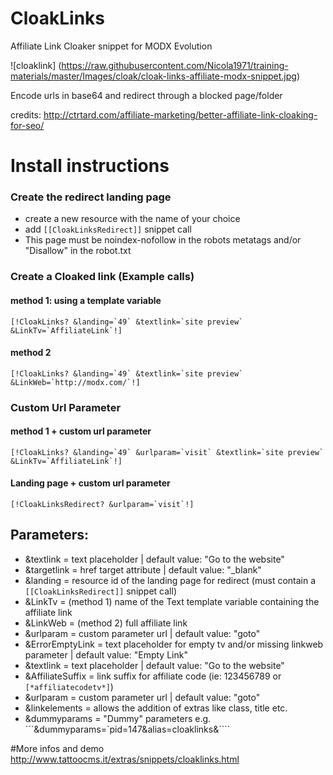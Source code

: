 CloakLinks
==========

Affiliate Link Cloaker snippet for MODX Evolution 

![cloaklink] (https://raw.githubusercontent.com/Nicola1971/training-materials/master/Images/cloak/cloak-links-affiliate-modx-snippet.jpg)

Encode urls in base64 and redirect through a blocked page/folder

credits: http://ctrtard.com/affiliate-marketing/better-affiliate-link-cloaking-for-seo/   
 
# Install instructions

### Create the redirect landing page
* create a new resource with the name of your choice
* add ```[[CloakLinksRedirect]]``` snippet call
* This page must be noindex-nofollow in the robots metatags and/or "Disallow" in the robot.txt 

### Create a Cloaked link (Example calls)
#### method 1: using a template variable 
```[!CloakLinks? &landing=`49` &textlink=`site preview` &LinkTv=`AffiliateLink`!]```

#### method 2 
```[!CloakLinks? &landing=`49` &textlink=`site preview` &LinkWeb=`http://modx.com/`!]```

### Custom Url Parameter
#### method 1 + custom url parameter 
```[!CloakLinks? &landing=`49` &urlparam=`visit` &textlink=`site preview` &LinkTv=`AffiliateLink`!]```
#### Landing page + custom url parameter 
```[!CloakLinksRedirect? &urlparam=`visit`!]```

 
## Parameters:

* &textlink = text placeholder | default value: "Go to the website"
* &targetlink = href target attribute | default value: "_blank"
* &landing = resource id of the landing page for redirect (must contain a ```[[CloakLinksRedirect]]``` snippet call)
* &LinkTv = (method 1) name of the Text template variable containing the affiliate link
* &LinkWeb = (method 2) full affiliate link
* &urlparam = custom parameter url | default value: "goto"
* &ErrorEmptyLink = text placeholder for empty tv and/or missing linkweb parameter | default value: "Empty Link"
* &textlink = text placeholder | default value: "Go to the website"
* &AffiliateSuffix = link suffix for affiliate code (ie: 123456789 or ```[*affiliatecodetv*]```)
* &urlparam = custom parameter url | default value: "goto"
* &linkelements = allows the addition of extras like class, title etc.
* &dummyparams = "Dummy" parameters e.g. ```&dummyparams=`pid=147&alias=cloaklinks&````



#More infos and demo
http://www.tattoocms.it/extras/snippets/cloaklinks.html
